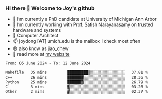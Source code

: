 ### Hi there 👋 Welcome to Joy's github

- 🔭 I’m currently a PhD candidate at University of Michigan Ann Arbor
- 🌱 I’m currently working with Prof. Satish Narayanasamy on trusted hardware and systems
- 👯 Computer Architect
- 📫 joydong [AT] umich.edu is the mailbox I check most often
- 😄 also know as jiao_chew
- 💬 read more at [my website](https://joydddd.github.io/)
<!--START_SECTION:waka-->

```txt
From: 05 June 2024 - To: 12 June 2024

Makefile   35 mins         █████████▒░░░░░░░░░░░░░░░   37.81 %
C++        26 mins         ███████░░░░░░░░░░░░░░░░░░   28.36 %
Python     25 mins         ██████▓░░░░░░░░░░░░░░░░░░   26.79 %
C          3 mins          ▓░░░░░░░░░░░░░░░░░░░░░░░░   03.26 %
Other      2 mins          ▓░░░░░░░░░░░░░░░░░░░░░░░░   02.37 %
```

<!--END_SECTION:waka-->

